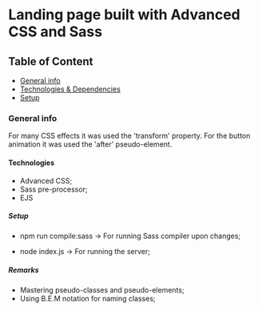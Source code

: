 # Landing page built with Advanced CSS and Sass

## Table of Content
* [General info](#general-info)
* [Technologies & Dependencies](#technologies-&-dependencies)
* [Setup](#setup)

### General info
For many CSS effects it was used the 'transform' property. For the button animation it was used the 'after' pseudo-element.

#### Technologies
* Advanced CSS;
* Sass pre-processor;
* EJS

##### Setup

* npm run compile:sass -> For running Sass compiler upon changes;

* node index.js -> For running the server;

##### Remarks
* Mastering pseudo-classes and pseudo-elements;
* Using B.E.M notation for naming classes;
